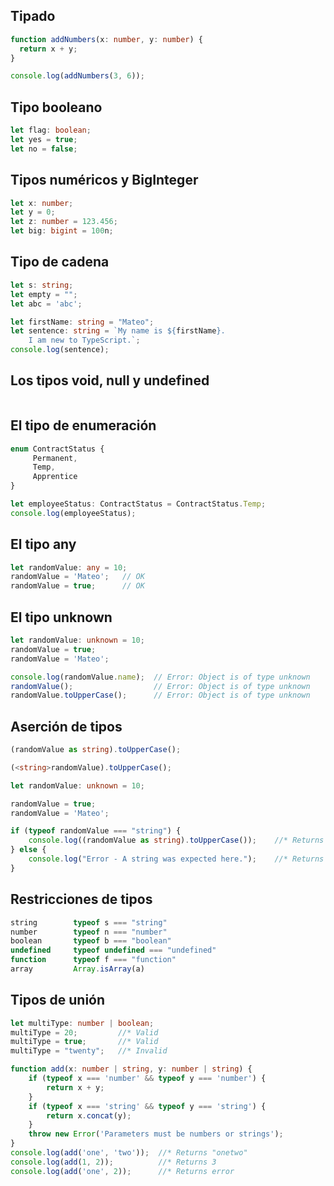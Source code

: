 ## Tipado
```ts
function addNumbers(x: number, y: number) {
  return x + y;
}

console.log(addNumbers(3, 6));
```

## Tipo booleano
```ts
let flag: boolean;
let yes = true;
let no = false;
```

## Tipos numéricos y BigInteger
```ts
let x: number;
let y = 0;
let z: number = 123.456;
let big: bigint = 100n;
```

## Tipo de cadena
```ts
let s: string;
let empty = "";
let abc = 'abc';

let firstName: string = "Mateo";
let sentence: string = `My name is ${firstName}.
    I am new to TypeScript.`;
console.log(sentence);
```

## Los tipos void, null y undefined
```ts

```

## El tipo de enumeración
```ts
enum ContractStatus {
     Permanent,
     Temp,
     Apprentice
}

let employeeStatus: ContractStatus = ContractStatus.Temp;
console.log(employeeStatus);
```

## El tipo any
```ts
let randomValue: any = 10;
randomValue = 'Mateo';   // OK
randomValue = true;      // OK
```

## El tipo unknown
```ts
let randomValue: unknown = 10;
randomValue = true;
randomValue = 'Mateo';

console.log(randomValue.name);  // Error: Object is of type unknown
randomValue();                  // Error: Object is of type unknown
randomValue.toUpperCase();      // Error: Object is of type unknown
```

## Aserción de tipos
```ts
(randomValue as string).toUpperCase();

(<string>randomValue).toUpperCase();
```
```ts
let randomValue: unknown = 10;

randomValue = true;
randomValue = 'Mateo';

if (typeof randomValue === "string") {
    console.log((randomValue as string).toUpperCase());    //* Returns MATEO to the console.
} else {
    console.log("Error - A string was expected here.");    //* Returns an error message.
}
```

## Restricciones de tipos
```ts
string        typeof s === "string"
number        typeof n === "number"
boolean       typeof b === "boolean"
undefined     typeof undefined === "undefined"
function      typeof f === "function"
array         Array.isArray(a)
```

## Tipos de unión
```ts
let multiType: number | boolean;
multiType = 20;         //* Valid
multiType = true;       //* Valid
multiType = "twenty";   //* Invalid
```
```ts
function add(x: number | string, y: number | string) {
    if (typeof x === 'number' && typeof y === 'number') {
        return x + y;
    }
    if (typeof x === 'string' && typeof y === 'string') {
        return x.concat(y);
    }
    throw new Error('Parameters must be numbers or strings');
}
console.log(add('one', 'two'));  //* Returns "onetwo"
console.log(add(1, 2));          //* Returns 3
console.log(add('one', 2));      //* Returns error
```
